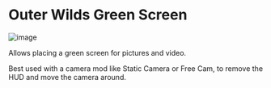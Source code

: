 # Outer Wilds Green Screen

![image](https://user-images.githubusercontent.com/22628069/225514967-cc902d40-84f2-4980-912c-2e624adb0d69.png)

Allows placing a green screen for pictures and video.

Best used with a camera mod like Static Camera or Free Cam, to remove the HUD and move the camera around.
